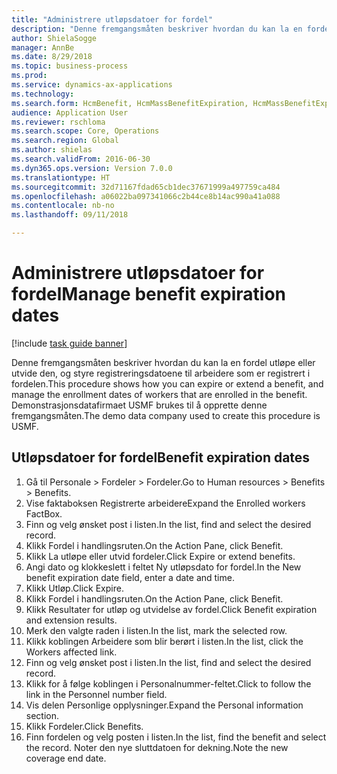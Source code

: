 ```yaml
--- 
title: "Administrere utløpsdatoer for fordel"
description: "Denne fremgangsmåten beskriver hvordan du kan la en fordel utløpe eller utvide den, og styre registreringsdatoene til arbeidere som er registrert i fordelen."
author: ShielaSogge
manager: AnnBe
ms.date: 8/29/2018
ms.topic: business-process
ms.prod: 
ms.service: dynamics-ax-applications
ms.technology: 
ms.search.form: HcmBenefit, HcmMassBenefitExpiration, HcmMassBenefitExpirationResults, HcmWorker, HcmWorkerEnrollment
audience: Application User
ms.reviewer: rschloma
ms.search.scope: Core, Operations
ms.search.region: Global
ms.author: shielas
ms.search.validFrom: 2016-06-30
ms.dyn365.ops.version: Version 7.0.0
ms.translationtype: HT
ms.sourcegitcommit: 32d71167fdad65cb1dec37671999a497759ca484
ms.openlocfilehash: a06022ba097341066c2b44ce8b14ac990a41a088
ms.contentlocale: nb-no
ms.lasthandoff: 09/11/2018

---
```

# <a name="manage-benefit-expiration-dates"></a><span data-ttu-id="410ad-103">Administrere utløpsdatoer for fordel</span><span class="sxs-lookup"><span data-stu-id="410ad-103">Manage benefit expiration dates</span></span>

[!include [task guide banner](../../includes/task-guide-banner.md)]

<span data-ttu-id="410ad-104">Denne fremgangsmåten beskriver hvordan du kan la en fordel utløpe eller utvide den, og styre registreringsdatoene til arbeidere som er registrert i fordelen.</span><span class="sxs-lookup"><span data-stu-id="410ad-104">This procedure shows how you can expire or extend a benefit, and manage the enrollment dates of workers that are enrolled in the benefit.</span></span> <span data-ttu-id="410ad-105">Demonstrasjonsdatafirmaet USMF brukes til å opprette denne fremgangsmåten.</span><span class="sxs-lookup"><span data-stu-id="410ad-105">The demo data company used to create this procedure is USMF.</span></span>


## <a name="benefit-expiration-dates"></a><span data-ttu-id="410ad-106">Utløpsdatoer for fordel</span><span class="sxs-lookup"><span data-stu-id="410ad-106">Benefit expiration dates</span></span>
1. <span data-ttu-id="410ad-107">Gå til Personale > Fordeler > Fordeler.</span><span class="sxs-lookup"><span data-stu-id="410ad-107">Go to Human resources > Benefits > Benefits.</span></span>
2. <span data-ttu-id="410ad-108">Vise faktaboksen Registrerte arbeidere</span><span class="sxs-lookup"><span data-stu-id="410ad-108">Expand the Enrolled workers FactBox.</span></span>
3. <span data-ttu-id="410ad-109">Finn og velg ønsket post i listen.</span><span class="sxs-lookup"><span data-stu-id="410ad-109">In the list, find and select the desired record.</span></span>
4. <span data-ttu-id="410ad-110">Klikk Fordel i handlingsruten.</span><span class="sxs-lookup"><span data-stu-id="410ad-110">On the Action Pane, click Benefit.</span></span>
5. <span data-ttu-id="410ad-111">Klikk La utløpe eller utvid fordeler.</span><span class="sxs-lookup"><span data-stu-id="410ad-111">Click Expire or extend benefits.</span></span>
6. <span data-ttu-id="410ad-112">Angi dato og klokkeslett i feltet Ny utløpsdato for fordel.</span><span class="sxs-lookup"><span data-stu-id="410ad-112">In the New benefit expiration date field, enter a date and time.</span></span>
7. <span data-ttu-id="410ad-113">Klikk Utløp.</span><span class="sxs-lookup"><span data-stu-id="410ad-113">Click Expire.</span></span>
8. <span data-ttu-id="410ad-114">Klikk Fordel i handlingsruten.</span><span class="sxs-lookup"><span data-stu-id="410ad-114">On the Action Pane, click Benefit.</span></span>
9. <span data-ttu-id="410ad-115">Klikk Resultater for utløp og utvidelse av fordel.</span><span class="sxs-lookup"><span data-stu-id="410ad-115">Click Benefit expiration and extension results.</span></span>
10. <span data-ttu-id="410ad-116">Merk den valgte raden i listen.</span><span class="sxs-lookup"><span data-stu-id="410ad-116">In the list, mark the selected row.</span></span>
11. <span data-ttu-id="410ad-117">Klikk koblingen Arbeidere som blir berørt i listen.</span><span class="sxs-lookup"><span data-stu-id="410ad-117">In the list, click the Workers affected link.</span></span>
12. <span data-ttu-id="410ad-118">Finn og velg ønsket post i listen.</span><span class="sxs-lookup"><span data-stu-id="410ad-118">In the list, find and select the desired record.</span></span>
13. <span data-ttu-id="410ad-119">Klikk for å følge koblingen i Personalnummer-feltet.</span><span class="sxs-lookup"><span data-stu-id="410ad-119">Click to follow the link in the Personnel number field.</span></span>
14. <span data-ttu-id="410ad-120">Vis delen Personlige opplysninger.</span><span class="sxs-lookup"><span data-stu-id="410ad-120">Expand the Personal information section.</span></span>
15. <span data-ttu-id="410ad-121">Klikk Fordeler.</span><span class="sxs-lookup"><span data-stu-id="410ad-121">Click Benefits.</span></span>
16. <span data-ttu-id="410ad-122">Finn fordelen og velg posten i listen.</span><span class="sxs-lookup"><span data-stu-id="410ad-122">In the list, find the benefit and select the record.</span></span> <span data-ttu-id="410ad-123">Noter den nye sluttdatoen for dekning.</span><span class="sxs-lookup"><span data-stu-id="410ad-123">Note the new coverage end date.</span></span>


